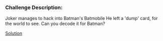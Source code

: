 ### Challenge Description:
Joker manages to hack into Batman's Batmobile
He left a 'dump' card, for the world to see.
Can you decode it for Batman? 


[Solution](./soln.md)